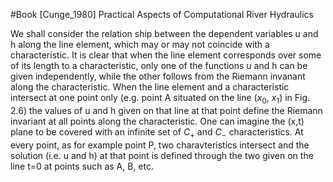#Book [Cunge_1980] Practical Aspects of Computational River Hydraulics

We shall consider the relation ship between the dependent variables u and h along the line element, which may or may not coincide with a characteristic. It is clear that when the line element corresponds over some of its length to a characteristic, only one of the functions u and h can be given independently, while the other follows from the Riemann invanant along the characteristic. When the line element and a characteristic intersect at one point only (e.g. point A situated on the line ($x_0$, $x_1$) in Fig. 2.6) the values of u and h given on that line at that point define the Riemann invariant at all points along the characteristic. One can imagine the (x,t) plane to be covered with an infinite set of $C_+$ and $C_-$ characteristics. At every point, as for example point P, two charavteristics intersect and the solution (i.e. u and h) at that point is defined through the two given on the line t=0 at points such as A, B, etc.
